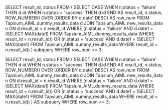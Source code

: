 SELECT result_id, status
FROM (
  SELECT
    CASE
      WHEN n.status = 'failure' THEN d.id
      WHEN n.status = 'success' THEN d.id
    END AS result_id,
    n.status,
    ROW_NUMBER() OVER (ORDER BY d.date1 DESC) AS row_num
  FROM Tapsium_AIML.dummy_results_data d
  JOIN Tapsium_AIML.new_results_data n ON d.result_id = n.result_id
  WHERE
    (n.status = 'failure' AND d.date1 = (SELECT MAX(date1) FROM Tapsium_AIML.dummy_results_data WHERE result_id = n.result_id))
    OR
    (n.status = 'success' AND d.date1 = (SELECT MAX(date1) FROM Tapsium_AIML.dummy_results_data WHERE result_id = n.result_id))
) subquery
WHERE row_num <= 3;


SELECT result_id, status
FROM (
  SELECT
    CASE
      WHEN n.status = 'failure' THEN d.id
      WHEN n.status = 'success' THEN d.id
    END AS result_id,
    n.status,
    ROW_NUMBER() OVER (ORDER BY d.date1 DESC) AS row_num
  FROM Tapsium_AIML.dummy_results_data d
  JOIN Tapsium_AIML.new_results_data n ON d.result_id = n.result_id
  WHERE
    (n.status = 'failure' AND d.date1 = (SELECT MAX(date1) FROM Tapsium_AIML.dummy_results_data WHERE result_id = n.result_id))
    OR
    (n.status = 'success' AND d.date1 = (SELECT MAX(date1) FROM Tapsium_AIML.dummy_results_data WHERE result_id = n.result_id))
) AS subquery
WHERE row_num <= 3;
